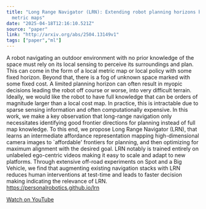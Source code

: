 ```yaml
---
title: "Long Range Navigator (LRN): Extending robot planning horizons beyond
  metric maps"
date: "2025-04-18T12:16:10.521Z"
source: "paper"
link: "http://arxiv.org/abs/2504.13149v1"
tags: ["paper","ml"]
---
```


A robot navigating an outdoor environment with no prior knowledge of the space must rely on its local sensing to perceive its surroundings and plan. This can come in the form of a local metric map or local policy with some fixed horizon. Beyond that, there is a fog of unknown space marked with some fixed cost. A limited planning horizon can often result in myopic decisions leading the robot off course or worse, into very difficult terrain. Ideally, we would like the robot to have full knowledge that can be orders of magnitude larger than a local cost map. In practice, this is intractable due to sparse sensing information and often computationally expensive. In this work, we make a key observation that long-range navigation only necessitates identifying good frontier directions for planning instead of full map knowledge. To this end, we propose Long Range Navigator (LRN), that learns an intermediate affordance representation mapping high-dimensional camera images to `affordable' frontiers for planning, and then optimizing for maximum alignment with the desired goal. LRN notably is trained entirely on unlabeled ego-centric videos making it easy to scale and adapt to new platforms. Through extensive off-road experiments on Spot and a Big Vehicle, we find that augmenting existing navigation stacks with LRN reduces human interventions at test-time and leads to faster decision making indicating the relevance of LRN. https://personalrobotics.github.io/lrn

[Watch on YouTube](http://arxiv.org/abs/2504.13149v1)
